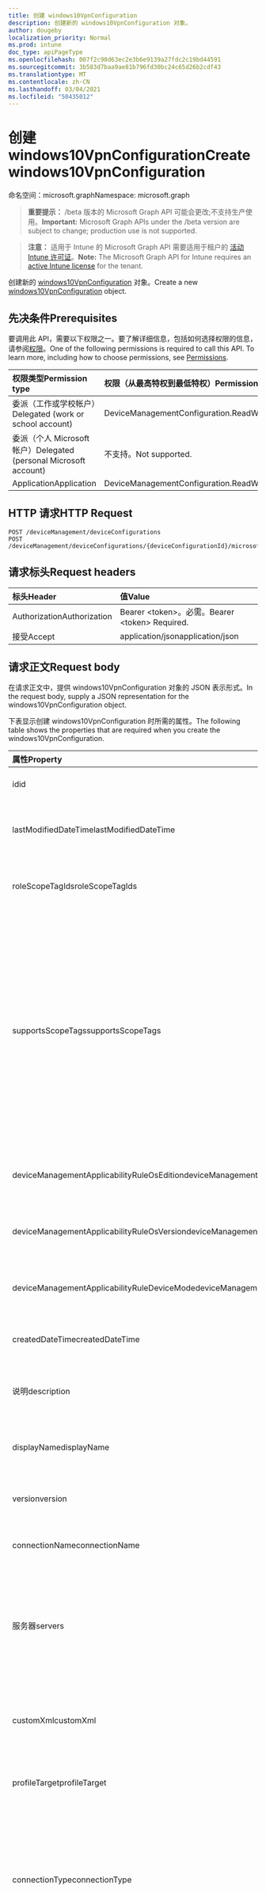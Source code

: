 ```yaml
---
title: 创建 windows10VpnConfiguration
description: 创建新的 windows10VpnConfiguration 对象。
author: dougeby
localization_priority: Normal
ms.prod: intune
doc_type: apiPageType
ms.openlocfilehash: 007f2c90d63ec2e3b6e9139a27fdc2c19bd44591
ms.sourcegitcommit: 3b583d7baa9ae81b796fd30bc24c65d26b2cdf43
ms.translationtype: MT
ms.contentlocale: zh-CN
ms.lasthandoff: 03/04/2021
ms.locfileid: "50435012"
---
```

# <a name="create-windows10vpnconfiguration"></a><span data-ttu-id="92dd1-103">创建 windows10VpnConfiguration</span><span class="sxs-lookup"><span data-stu-id="92dd1-103">Create windows10VpnConfiguration</span></span>

<span data-ttu-id="92dd1-104">命名空间：microsoft.graph</span><span class="sxs-lookup"><span data-stu-id="92dd1-104">Namespace: microsoft.graph</span></span>

> <span data-ttu-id="92dd1-105">**重要提示：** /beta 版本的 Microsoft Graph API 可能会更改;不支持生产使用。</span><span class="sxs-lookup"><span data-stu-id="92dd1-105">**Important:** Microsoft Graph APIs under the /beta version are subject to change; production use is not supported.</span></span>

> <span data-ttu-id="92dd1-106">**注意：** 适用于 Intune 的 Microsoft Graph API 需要适用于租户的 [活动 Intune 许可证](https://go.microsoft.com/fwlink/?linkid=839381)。</span><span class="sxs-lookup"><span data-stu-id="92dd1-106">**Note:** The Microsoft Graph API for Intune requires an [active Intune license](https://go.microsoft.com/fwlink/?linkid=839381) for the tenant.</span></span>

<span data-ttu-id="92dd1-107">创建新的 [windows10VpnConfiguration](../resources/intune-deviceconfig-windows10vpnconfiguration.md) 对象。</span><span class="sxs-lookup"><span data-stu-id="92dd1-107">Create a new [windows10VpnConfiguration](../resources/intune-deviceconfig-windows10vpnconfiguration.md) object.</span></span>

## <a name="prerequisites"></a><span data-ttu-id="92dd1-108">先决条件</span><span class="sxs-lookup"><span data-stu-id="92dd1-108">Prerequisites</span></span>
<span data-ttu-id="92dd1-p101">要调用此 API，需要以下权限之一。要了解详细信息，包括如何选择权限的信息，请参阅[权限](/graph/permissions-reference)。</span><span class="sxs-lookup"><span data-stu-id="92dd1-p101">One of the following permissions is required to call this API. To learn more, including how to choose permissions, see [Permissions](/graph/permissions-reference).</span></span>

|<span data-ttu-id="92dd1-111">权限类型</span><span class="sxs-lookup"><span data-stu-id="92dd1-111">Permission type</span></span>|<span data-ttu-id="92dd1-112">权限（从最高特权到最低特权）</span><span class="sxs-lookup"><span data-stu-id="92dd1-112">Permissions (from most to least privileged)</span></span>|
|:---|:---|
|<span data-ttu-id="92dd1-113">委派（工作或学校帐户）</span><span class="sxs-lookup"><span data-stu-id="92dd1-113">Delegated (work or school account)</span></span>|<span data-ttu-id="92dd1-114">DeviceManagementConfiguration.ReadWrite.All</span><span class="sxs-lookup"><span data-stu-id="92dd1-114">DeviceManagementConfiguration.ReadWrite.All</span></span>|
|<span data-ttu-id="92dd1-115">委派（个人 Microsoft 帐户）</span><span class="sxs-lookup"><span data-stu-id="92dd1-115">Delegated (personal Microsoft account)</span></span>|<span data-ttu-id="92dd1-116">不支持。</span><span class="sxs-lookup"><span data-stu-id="92dd1-116">Not supported.</span></span>|
|<span data-ttu-id="92dd1-117">Application</span><span class="sxs-lookup"><span data-stu-id="92dd1-117">Application</span></span>|<span data-ttu-id="92dd1-118">DeviceManagementConfiguration.ReadWrite.All</span><span class="sxs-lookup"><span data-stu-id="92dd1-118">DeviceManagementConfiguration.ReadWrite.All</span></span>|

## <a name="http-request"></a><span data-ttu-id="92dd1-119">HTTP 请求</span><span class="sxs-lookup"><span data-stu-id="92dd1-119">HTTP Request</span></span>
<!-- {
  "blockType": "ignored"
}
-->
``` http
POST /deviceManagement/deviceConfigurations
POST /deviceManagement/deviceConfigurations/{deviceConfigurationId}/microsoft.graph.windowsDomainJoinConfiguration/networkAccessConfigurations
```

## <a name="request-headers"></a><span data-ttu-id="92dd1-120">请求标头</span><span class="sxs-lookup"><span data-stu-id="92dd1-120">Request headers</span></span>
|<span data-ttu-id="92dd1-121">标头</span><span class="sxs-lookup"><span data-stu-id="92dd1-121">Header</span></span>|<span data-ttu-id="92dd1-122">值</span><span class="sxs-lookup"><span data-stu-id="92dd1-122">Value</span></span>|
|:---|:---|
|<span data-ttu-id="92dd1-123">Authorization</span><span class="sxs-lookup"><span data-stu-id="92dd1-123">Authorization</span></span>|<span data-ttu-id="92dd1-124">Bearer &lt;token&gt;。必需。</span><span class="sxs-lookup"><span data-stu-id="92dd1-124">Bearer &lt;token&gt; Required.</span></span>|
|<span data-ttu-id="92dd1-125">接受</span><span class="sxs-lookup"><span data-stu-id="92dd1-125">Accept</span></span>|<span data-ttu-id="92dd1-126">application/json</span><span class="sxs-lookup"><span data-stu-id="92dd1-126">application/json</span></span>|

## <a name="request-body"></a><span data-ttu-id="92dd1-127">请求正文</span><span class="sxs-lookup"><span data-stu-id="92dd1-127">Request body</span></span>
<span data-ttu-id="92dd1-128">在请求正文中，提供 windows10VpnConfiguration 对象的 JSON 表示形式。</span><span class="sxs-lookup"><span data-stu-id="92dd1-128">In the request body, supply a JSON representation for the windows10VpnConfiguration object.</span></span>

<span data-ttu-id="92dd1-129">下表显示创建 windows10VpnConfiguration 时所需的属性。</span><span class="sxs-lookup"><span data-stu-id="92dd1-129">The following table shows the properties that are required when you create the windows10VpnConfiguration.</span></span>

|<span data-ttu-id="92dd1-130">属性</span><span class="sxs-lookup"><span data-stu-id="92dd1-130">Property</span></span>|<span data-ttu-id="92dd1-131">类型</span><span class="sxs-lookup"><span data-stu-id="92dd1-131">Type</span></span>|<span data-ttu-id="92dd1-132">说明</span><span class="sxs-lookup"><span data-stu-id="92dd1-132">Description</span></span>|
|:---|:---|:---|
|<span data-ttu-id="92dd1-133">id</span><span class="sxs-lookup"><span data-stu-id="92dd1-133">id</span></span>|<span data-ttu-id="92dd1-134">String</span><span class="sxs-lookup"><span data-stu-id="92dd1-134">String</span></span>|<span data-ttu-id="92dd1-135">实体的键。</span><span class="sxs-lookup"><span data-stu-id="92dd1-135">Key of the entity.</span></span> <span data-ttu-id="92dd1-136">继承自 [deviceConfiguration](../resources/intune-shared-deviceconfiguration.md)</span><span class="sxs-lookup"><span data-stu-id="92dd1-136">Inherited from [deviceConfiguration](../resources/intune-shared-deviceconfiguration.md)</span></span>|
|<span data-ttu-id="92dd1-137">lastModifiedDateTime</span><span class="sxs-lookup"><span data-stu-id="92dd1-137">lastModifiedDateTime</span></span>|<span data-ttu-id="92dd1-138">DateTimeOffset</span><span class="sxs-lookup"><span data-stu-id="92dd1-138">DateTimeOffset</span></span>|<span data-ttu-id="92dd1-139">上次修改对象的日期/时间。</span><span class="sxs-lookup"><span data-stu-id="92dd1-139">DateTime the object was last modified.</span></span> <span data-ttu-id="92dd1-140">继承自 [deviceConfiguration](../resources/intune-shared-deviceconfiguration.md)</span><span class="sxs-lookup"><span data-stu-id="92dd1-140">Inherited from [deviceConfiguration](../resources/intune-shared-deviceconfiguration.md)</span></span>|
|<span data-ttu-id="92dd1-141">roleScopeTagIds</span><span class="sxs-lookup"><span data-stu-id="92dd1-141">roleScopeTagIds</span></span>|<span data-ttu-id="92dd1-142">字符串集合</span><span class="sxs-lookup"><span data-stu-id="92dd1-142">String collection</span></span>|<span data-ttu-id="92dd1-143">此实体实例的范围标记列表。</span><span class="sxs-lookup"><span data-stu-id="92dd1-143">List of Scope Tags for this Entity instance.</span></span> <span data-ttu-id="92dd1-144">继承自 [deviceConfiguration](../resources/intune-shared-deviceconfiguration.md)</span><span class="sxs-lookup"><span data-stu-id="92dd1-144">Inherited from [deviceConfiguration](../resources/intune-shared-deviceconfiguration.md)</span></span>|
|<span data-ttu-id="92dd1-145">supportsScopeTags</span><span class="sxs-lookup"><span data-stu-id="92dd1-145">supportsScopeTags</span></span>|<span data-ttu-id="92dd1-146">布尔</span><span class="sxs-lookup"><span data-stu-id="92dd1-146">Boolean</span></span>|<span data-ttu-id="92dd1-147">指示基础设备配置是否支持分配范围标记。</span><span class="sxs-lookup"><span data-stu-id="92dd1-147">Indicates whether or not the underlying Device Configuration supports the assignment of scope tags.</span></span> <span data-ttu-id="92dd1-148">当此值为 false 且实体对范围用户不可见时，不允许分配给 ScopeTags 属性。</span><span class="sxs-lookup"><span data-stu-id="92dd1-148">Assigning to the ScopeTags property is not allowed when this value is false and entities will not be visible to scoped users.</span></span> <span data-ttu-id="92dd1-149">对于在 Silverlight 中创建的旧策略，会发生此情况，可通过在 Azure 门户中删除和重新创建策略来解决此问题。</span><span class="sxs-lookup"><span data-stu-id="92dd1-149">This occurs for Legacy policies created in Silverlight and can be resolved by deleting and recreating the policy in the Azure Portal.</span></span> <span data-ttu-id="92dd1-150">此属性是只读的。</span><span class="sxs-lookup"><span data-stu-id="92dd1-150">This property is read-only.</span></span> <span data-ttu-id="92dd1-151">继承自 [deviceConfiguration](../resources/intune-shared-deviceconfiguration.md)</span><span class="sxs-lookup"><span data-stu-id="92dd1-151">Inherited from [deviceConfiguration](../resources/intune-shared-deviceconfiguration.md)</span></span>|
|<span data-ttu-id="92dd1-152">deviceManagementApplicabilityRuleOsEdition</span><span class="sxs-lookup"><span data-stu-id="92dd1-152">deviceManagementApplicabilityRuleOsEdition</span></span>|[<span data-ttu-id="92dd1-153">deviceManagementApplicabilityRuleOsEdition</span><span class="sxs-lookup"><span data-stu-id="92dd1-153">deviceManagementApplicabilityRuleOsEdition</span></span>](../resources/intune-deviceconfig-devicemanagementapplicabilityruleosedition.md)|<span data-ttu-id="92dd1-154">此策略的操作系统版本适用性。</span><span class="sxs-lookup"><span data-stu-id="92dd1-154">The OS edition applicability for this Policy.</span></span> <span data-ttu-id="92dd1-155">继承自 [deviceConfiguration](../resources/intune-shared-deviceconfiguration.md)</span><span class="sxs-lookup"><span data-stu-id="92dd1-155">Inherited from [deviceConfiguration](../resources/intune-shared-deviceconfiguration.md)</span></span>|
|<span data-ttu-id="92dd1-156">deviceManagementApplicabilityRuleOsVersion</span><span class="sxs-lookup"><span data-stu-id="92dd1-156">deviceManagementApplicabilityRuleOsVersion</span></span>|[<span data-ttu-id="92dd1-157">deviceManagementApplicabilityRuleOsVersion</span><span class="sxs-lookup"><span data-stu-id="92dd1-157">deviceManagementApplicabilityRuleOsVersion</span></span>](../resources/intune-deviceconfig-devicemanagementapplicabilityruleosversion.md)|<span data-ttu-id="92dd1-158">此策略的操作系统版本适用性规则。</span><span class="sxs-lookup"><span data-stu-id="92dd1-158">The OS version applicability rule for this Policy.</span></span> <span data-ttu-id="92dd1-159">继承自 [deviceConfiguration](../resources/intune-shared-deviceconfiguration.md)</span><span class="sxs-lookup"><span data-stu-id="92dd1-159">Inherited from [deviceConfiguration](../resources/intune-shared-deviceconfiguration.md)</span></span>|
|<span data-ttu-id="92dd1-160">deviceManagementApplicabilityRuleDeviceMode</span><span class="sxs-lookup"><span data-stu-id="92dd1-160">deviceManagementApplicabilityRuleDeviceMode</span></span>|[<span data-ttu-id="92dd1-161">deviceManagementApplicabilityRuleDeviceMode</span><span class="sxs-lookup"><span data-stu-id="92dd1-161">deviceManagementApplicabilityRuleDeviceMode</span></span>](../resources/intune-deviceconfig-devicemanagementapplicabilityruledevicemode.md)|<span data-ttu-id="92dd1-162">此策略的设备模式适用性规则。</span><span class="sxs-lookup"><span data-stu-id="92dd1-162">The device mode applicability rule for this Policy.</span></span> <span data-ttu-id="92dd1-163">继承自 [deviceConfiguration](../resources/intune-shared-deviceconfiguration.md)</span><span class="sxs-lookup"><span data-stu-id="92dd1-163">Inherited from [deviceConfiguration](../resources/intune-shared-deviceconfiguration.md)</span></span>|
|<span data-ttu-id="92dd1-164">createdDateTime</span><span class="sxs-lookup"><span data-stu-id="92dd1-164">createdDateTime</span></span>|<span data-ttu-id="92dd1-165">DateTimeOffset</span><span class="sxs-lookup"><span data-stu-id="92dd1-165">DateTimeOffset</span></span>|<span data-ttu-id="92dd1-166">创建对象的日期/时间。</span><span class="sxs-lookup"><span data-stu-id="92dd1-166">DateTime the object was created.</span></span> <span data-ttu-id="92dd1-167">继承自 [deviceConfiguration](../resources/intune-shared-deviceconfiguration.md)</span><span class="sxs-lookup"><span data-stu-id="92dd1-167">Inherited from [deviceConfiguration](../resources/intune-shared-deviceconfiguration.md)</span></span>|
|<span data-ttu-id="92dd1-168">说明</span><span class="sxs-lookup"><span data-stu-id="92dd1-168">description</span></span>|<span data-ttu-id="92dd1-169">String</span><span class="sxs-lookup"><span data-stu-id="92dd1-169">String</span></span>|<span data-ttu-id="92dd1-170">管理员提供的设备配置的说明。</span><span class="sxs-lookup"><span data-stu-id="92dd1-170">Admin provided description of the Device Configuration.</span></span> <span data-ttu-id="92dd1-171">继承自 [deviceConfiguration](../resources/intune-shared-deviceconfiguration.md)</span><span class="sxs-lookup"><span data-stu-id="92dd1-171">Inherited from [deviceConfiguration](../resources/intune-shared-deviceconfiguration.md)</span></span>|
|<span data-ttu-id="92dd1-172">displayName</span><span class="sxs-lookup"><span data-stu-id="92dd1-172">displayName</span></span>|<span data-ttu-id="92dd1-173">String</span><span class="sxs-lookup"><span data-stu-id="92dd1-173">String</span></span>|<span data-ttu-id="92dd1-174">管理员提供的设备配置的名称。</span><span class="sxs-lookup"><span data-stu-id="92dd1-174">Admin provided name of the device configuration.</span></span> <span data-ttu-id="92dd1-175">继承自 [deviceConfiguration](../resources/intune-shared-deviceconfiguration.md)</span><span class="sxs-lookup"><span data-stu-id="92dd1-175">Inherited from [deviceConfiguration](../resources/intune-shared-deviceconfiguration.md)</span></span>|
|<span data-ttu-id="92dd1-176">version</span><span class="sxs-lookup"><span data-stu-id="92dd1-176">version</span></span>|<span data-ttu-id="92dd1-177">Int32</span><span class="sxs-lookup"><span data-stu-id="92dd1-177">Int32</span></span>|<span data-ttu-id="92dd1-178">设备配置的版本。</span><span class="sxs-lookup"><span data-stu-id="92dd1-178">Version of the device configuration.</span></span> <span data-ttu-id="92dd1-179">继承自 [deviceConfiguration](../resources/intune-shared-deviceconfiguration.md)</span><span class="sxs-lookup"><span data-stu-id="92dd1-179">Inherited from [deviceConfiguration](../resources/intune-shared-deviceconfiguration.md)</span></span>|
|<span data-ttu-id="92dd1-180">connectionName</span><span class="sxs-lookup"><span data-stu-id="92dd1-180">connectionName</span></span>|<span data-ttu-id="92dd1-181">String</span><span class="sxs-lookup"><span data-stu-id="92dd1-181">String</span></span>|<span data-ttu-id="92dd1-182">向用户显示的连接名称。</span><span class="sxs-lookup"><span data-stu-id="92dd1-182">Connection name displayed to the user.</span></span> <span data-ttu-id="92dd1-183">继承自 [windowsVpnConfiguration](../resources/intune-deviceconfig-windowsvpnconfiguration.md)</span><span class="sxs-lookup"><span data-stu-id="92dd1-183">Inherited from [windowsVpnConfiguration](../resources/intune-deviceconfig-windowsvpnconfiguration.md)</span></span>|
|<span data-ttu-id="92dd1-184">服务器</span><span class="sxs-lookup"><span data-stu-id="92dd1-184">servers</span></span>|<span data-ttu-id="92dd1-185">[vpnServer](../resources/intune-deviceconfig-vpnserver.md) 集合</span><span class="sxs-lookup"><span data-stu-id="92dd1-185">[vpnServer](../resources/intune-deviceconfig-vpnserver.md) collection</span></span>|<span data-ttu-id="92dd1-186">网络上 VPN 服务器的列表。</span><span class="sxs-lookup"><span data-stu-id="92dd1-186">List of VPN Servers on the network.</span></span> <span data-ttu-id="92dd1-187">确保最终用户可以访问这些网络位置。</span><span class="sxs-lookup"><span data-stu-id="92dd1-187">Make sure end users can access these network locations.</span></span> <span data-ttu-id="92dd1-188">该集合最多可包含 500 个元素。</span><span class="sxs-lookup"><span data-stu-id="92dd1-188">This collection can contain a maximum of 500 elements.</span></span> <span data-ttu-id="92dd1-189">继承自 [windowsVpnConfiguration](../resources/intune-deviceconfig-windowsvpnconfiguration.md)</span><span class="sxs-lookup"><span data-stu-id="92dd1-189">Inherited from [windowsVpnConfiguration](../resources/intune-deviceconfig-windowsvpnconfiguration.md)</span></span>|
|<span data-ttu-id="92dd1-190">customXml</span><span class="sxs-lookup"><span data-stu-id="92dd1-190">customXml</span></span>|<span data-ttu-id="92dd1-191">Binary</span><span class="sxs-lookup"><span data-stu-id="92dd1-191">Binary</span></span>|<span data-ttu-id="92dd1-192">配置 VPN 连接的自定义 XML 命令。</span><span class="sxs-lookup"><span data-stu-id="92dd1-192">Custom XML commands that configures the VPN connection.</span></span> <span data-ttu-id="92dd1-193"> (UTF8 编码的字节数组) 继承自 [windowsVpnConfiguration](../resources/intune-deviceconfig-windowsvpnconfiguration.md)</span><span class="sxs-lookup"><span data-stu-id="92dd1-193">(UTF8 encoded byte array) Inherited from [windowsVpnConfiguration](../resources/intune-deviceconfig-windowsvpnconfiguration.md)</span></span>|
|<span data-ttu-id="92dd1-194">profileTarget</span><span class="sxs-lookup"><span data-stu-id="92dd1-194">profileTarget</span></span>|[<span data-ttu-id="92dd1-195">windows10VpnProfileTarget</span><span class="sxs-lookup"><span data-stu-id="92dd1-195">windows10VpnProfileTarget</span></span>](../resources/intune-deviceconfig-windows10vpnprofiletarget.md)|<span data-ttu-id="92dd1-196">配置文件目标类型。</span><span class="sxs-lookup"><span data-stu-id="92dd1-196">Profile target type.</span></span> <span data-ttu-id="92dd1-197">可取值为：`user`、`device`、`autoPilotDevice`。</span><span class="sxs-lookup"><span data-stu-id="92dd1-197">Possible values are: `user`, `device`, `autoPilotDevice`.</span></span>|
|<span data-ttu-id="92dd1-198">connectionType</span><span class="sxs-lookup"><span data-stu-id="92dd1-198">connectionType</span></span>|[<span data-ttu-id="92dd1-199">windows10VpnConnectionType</span><span class="sxs-lookup"><span data-stu-id="92dd1-199">windows10VpnConnectionType</span></span>](../resources/intune-deviceconfig-windows10vpnconnectiontype.md)|<span data-ttu-id="92dd1-200">连接类型。</span><span class="sxs-lookup"><span data-stu-id="92dd1-200">Connection type.</span></span> <span data-ttu-id="92dd1-201">可取值为：`pulseSecure`、`f5EdgeClient`、`dellSonicWallMobileConnect`、`checkPointCapsuleVpn`、`automatic`、`ikEv2`、`l2tp`、`pptp`、`citrix`、`paloAltoGlobalProtect`、`ciscoAnyConnect`。</span><span class="sxs-lookup"><span data-stu-id="92dd1-201">Possible values are: `pulseSecure`, `f5EdgeClient`, `dellSonicWallMobileConnect`, `checkPointCapsuleVpn`, `automatic`, `ikEv2`, `l2tp`, `pptp`, `citrix`, `paloAltoGlobalProtect`, `ciscoAnyConnect`.</span></span>|
|<span data-ttu-id="92dd1-202">enableSplitTunneling</span><span class="sxs-lookup"><span data-stu-id="92dd1-202">enableSplitTunneling</span></span>|<span data-ttu-id="92dd1-203">布尔</span><span class="sxs-lookup"><span data-stu-id="92dd1-203">Boolean</span></span>|<span data-ttu-id="92dd1-204">启用拆分隧道。</span><span class="sxs-lookup"><span data-stu-id="92dd1-204">Enable split tunneling.</span></span>|
|<span data-ttu-id="92dd1-205">enableAlwaysOn</span><span class="sxs-lookup"><span data-stu-id="92dd1-205">enableAlwaysOn</span></span>|<span data-ttu-id="92dd1-206">布尔</span><span class="sxs-lookup"><span data-stu-id="92dd1-206">Boolean</span></span>|<span data-ttu-id="92dd1-207">启用 Always On 模式。</span><span class="sxs-lookup"><span data-stu-id="92dd1-207">Enable Always On mode.</span></span>|
|<span data-ttu-id="92dd1-208">enableDeviceTunnel</span><span class="sxs-lookup"><span data-stu-id="92dd1-208">enableDeviceTunnel</span></span>|<span data-ttu-id="92dd1-209">布尔</span><span class="sxs-lookup"><span data-stu-id="92dd1-209">Boolean</span></span>|<span data-ttu-id="92dd1-210">启用设备隧道。</span><span class="sxs-lookup"><span data-stu-id="92dd1-210">Enable device tunnel.</span></span>|
|<span data-ttu-id="92dd1-211">enableDnsRegistration</span><span class="sxs-lookup"><span data-stu-id="92dd1-211">enableDnsRegistration</span></span>|<span data-ttu-id="92dd1-212">布尔</span><span class="sxs-lookup"><span data-stu-id="92dd1-212">Boolean</span></span>|<span data-ttu-id="92dd1-213">使用内部 DNS 启用 IP 地址注册。</span><span class="sxs-lookup"><span data-stu-id="92dd1-213">Enable IP address registration with internal DNS.</span></span>|
|<span data-ttu-id="92dd1-214">dnsSuffixes</span><span class="sxs-lookup"><span data-stu-id="92dd1-214">dnsSuffixes</span></span>|<span data-ttu-id="92dd1-215">字符串集合</span><span class="sxs-lookup"><span data-stu-id="92dd1-215">String collection</span></span>|<span data-ttu-id="92dd1-216">指定要添加到 DNS 搜索列表的 DNS 后缀，以正确路由短名称。</span><span class="sxs-lookup"><span data-stu-id="92dd1-216">Specify DNS suffixes to add to the DNS search list to properly route short names.</span></span>|
|<span data-ttu-id="92dd1-217">authenticationMethod</span><span class="sxs-lookup"><span data-stu-id="92dd1-217">authenticationMethod</span></span>|[<span data-ttu-id="92dd1-218">windows10VpnAuthenticationMethod</span><span class="sxs-lookup"><span data-stu-id="92dd1-218">windows10VpnAuthenticationMethod</span></span>](../resources/intune-deviceconfig-windows10vpnauthenticationmethod.md)|<span data-ttu-id="92dd1-219">身份验证方法。</span><span class="sxs-lookup"><span data-stu-id="92dd1-219">Authentication method.</span></span> <span data-ttu-id="92dd1-220">可取值为：`certificate`、`usernameAndPassword`、`customEapXml`、`derivedCredential`。</span><span class="sxs-lookup"><span data-stu-id="92dd1-220">Possible values are: `certificate`, `usernameAndPassword`, `customEapXml`, `derivedCredential`.</span></span>|
|<span data-ttu-id="92dd1-221">rememberUserCredentials</span><span class="sxs-lookup"><span data-stu-id="92dd1-221">rememberUserCredentials</span></span>|<span data-ttu-id="92dd1-222">布尔</span><span class="sxs-lookup"><span data-stu-id="92dd1-222">Boolean</span></span>|<span data-ttu-id="92dd1-223">请记住用户凭据。</span><span class="sxs-lookup"><span data-stu-id="92dd1-223">Remember user credentials.</span></span>|
|<span data-ttu-id="92dd1-224">enableConditionalAccess</span><span class="sxs-lookup"><span data-stu-id="92dd1-224">enableConditionalAccess</span></span>|<span data-ttu-id="92dd1-225">布尔</span><span class="sxs-lookup"><span data-stu-id="92dd1-225">Boolean</span></span>|<span data-ttu-id="92dd1-226">启用条件访问。</span><span class="sxs-lookup"><span data-stu-id="92dd1-226">Enable conditional access.</span></span>|
|<span data-ttu-id="92dd1-227">enableSingleSignOnWithAlternateCertificate</span><span class="sxs-lookup"><span data-stu-id="92dd1-227">enableSingleSignOnWithAlternateCertificate</span></span>|<span data-ttu-id="92dd1-228">布尔</span><span class="sxs-lookup"><span data-stu-id="92dd1-228">Boolean</span></span>|<span data-ttu-id="92dd1-229">使用备用证书为 SSO (单一) 登录。</span><span class="sxs-lookup"><span data-stu-id="92dd1-229">Enable single sign-on (SSO) with alternate certificate.</span></span>|
|<span data-ttu-id="92dd1-230">singleSignOnEku</span><span class="sxs-lookup"><span data-stu-id="92dd1-230">singleSignOnEku</span></span>|[<span data-ttu-id="92dd1-231">extendedKeyUsage</span><span class="sxs-lookup"><span data-stu-id="92dd1-231">extendedKeyUsage</span></span>](../resources/intune-shared-extendedkeyusage.md)|<span data-ttu-id="92dd1-232">单一登录扩展密钥使用 (EKU) 。</span><span class="sxs-lookup"><span data-stu-id="92dd1-232">Single sign-on Extended Key Usage (EKU).</span></span>|
|<span data-ttu-id="92dd1-233">singleSignOnIssuerHash</span><span class="sxs-lookup"><span data-stu-id="92dd1-233">singleSignOnIssuerHash</span></span>|<span data-ttu-id="92dd1-234">String</span><span class="sxs-lookup"><span data-stu-id="92dd1-234">String</span></span>|<span data-ttu-id="92dd1-235">单一登录颁发者哈希。</span><span class="sxs-lookup"><span data-stu-id="92dd1-235">Single sign-on issuer hash.</span></span>|
|<span data-ttu-id="92dd1-236">eapXml</span><span class="sxs-lookup"><span data-stu-id="92dd1-236">eapXml</span></span>|<span data-ttu-id="92dd1-237">Binary</span><span class="sxs-lookup"><span data-stu-id="92dd1-237">Binary</span></span>|<span data-ttu-id="92dd1-238">可扩展身份验证协议 (EAP) XML。</span><span class="sxs-lookup"><span data-stu-id="92dd1-238">Extensible Authentication Protocol (EAP) XML.</span></span> <span data-ttu-id="92dd1-239">（UTF8 编码的字节数组）</span><span class="sxs-lookup"><span data-stu-id="92dd1-239">(UTF8 encoded byte array)</span></span>|
|<span data-ttu-id="92dd1-240">proxyServer</span><span class="sxs-lookup"><span data-stu-id="92dd1-240">proxyServer</span></span>|[<span data-ttu-id="92dd1-241">windows10VpnProxyServer</span><span class="sxs-lookup"><span data-stu-id="92dd1-241">windows10VpnProxyServer</span></span>](../resources/intune-deviceconfig-windows10vpnproxyserver.md)|<span data-ttu-id="92dd1-242">代理服务器。</span><span class="sxs-lookup"><span data-stu-id="92dd1-242">Proxy Server.</span></span>|
|<span data-ttu-id="92dd1-243">associatedApps</span><span class="sxs-lookup"><span data-stu-id="92dd1-243">associatedApps</span></span>|<span data-ttu-id="92dd1-244">[windows10AssociatedApps](../resources/intune-deviceconfig-windows10associatedapps.md) 集合</span><span class="sxs-lookup"><span data-stu-id="92dd1-244">[windows10AssociatedApps](../resources/intune-deviceconfig-windows10associatedapps.md) collection</span></span>|<span data-ttu-id="92dd1-245">关联的应用。</span><span class="sxs-lookup"><span data-stu-id="92dd1-245">Associated Apps.</span></span> <span data-ttu-id="92dd1-246">该集合最多可包含 10000 个元素。</span><span class="sxs-lookup"><span data-stu-id="92dd1-246">This collection can contain a maximum of 10000 elements.</span></span>|
|<span data-ttu-id="92dd1-247">OnlyAssociatedAppsCanUseConnection</span><span class="sxs-lookup"><span data-stu-id="92dd1-247">onlyAssociatedAppsCanUseConnection</span></span>|<span data-ttu-id="92dd1-248">布尔</span><span class="sxs-lookup"><span data-stu-id="92dd1-248">Boolean</span></span>|<span data-ttu-id="92dd1-249">只有关联的应用可以使用每个应用 VPN (连接) 。</span><span class="sxs-lookup"><span data-stu-id="92dd1-249">Only associated Apps can use connection (per-app VPN).</span></span>|
|<span data-ttu-id="92dd1-250">windowsInformationProtectionDomain</span><span class="sxs-lookup"><span data-stu-id="92dd1-250">windowsInformationProtectionDomain</span></span>|<span data-ttu-id="92dd1-251">String</span><span class="sxs-lookup"><span data-stu-id="92dd1-251">String</span></span>|<span data-ttu-id="92dd1-252">Windows 信息保护 (WIP) 域，以与此连接关联。</span><span class="sxs-lookup"><span data-stu-id="92dd1-252">Windows Information Protection (WIP) domain to associate with this connection.</span></span>|
|<span data-ttu-id="92dd1-253">trafficRules</span><span class="sxs-lookup"><span data-stu-id="92dd1-253">trafficRules</span></span>|<span data-ttu-id="92dd1-254">[vpnTrafficRule](../resources/intune-deviceconfig-vpntrafficrule.md) 集合</span><span class="sxs-lookup"><span data-stu-id="92dd1-254">[vpnTrafficRule](../resources/intune-deviceconfig-vpntrafficrule.md) collection</span></span>|<span data-ttu-id="92dd1-255">流量规则。</span><span class="sxs-lookup"><span data-stu-id="92dd1-255">Traffic rules.</span></span> <span data-ttu-id="92dd1-256">该集合最多可包含 1000 个元素。</span><span class="sxs-lookup"><span data-stu-id="92dd1-256">This collection can contain a maximum of 1000 elements.</span></span>|
|<span data-ttu-id="92dd1-257">routes</span><span class="sxs-lookup"><span data-stu-id="92dd1-257">routes</span></span>|<span data-ttu-id="92dd1-258">[vpnRoute](../resources/intune-deviceconfig-vpnroute.md) 集合</span><span class="sxs-lookup"><span data-stu-id="92dd1-258">[vpnRoute](../resources/intune-deviceconfig-vpnroute.md) collection</span></span>|<span data-ttu-id="92dd1-259">路由 (第三方提供商的可选) 。</span><span class="sxs-lookup"><span data-stu-id="92dd1-259">Routes (optional for third-party providers).</span></span> <span data-ttu-id="92dd1-260">该集合最多可包含 1000 个元素。</span><span class="sxs-lookup"><span data-stu-id="92dd1-260">This collection can contain a maximum of 1000 elements.</span></span>|
|<span data-ttu-id="92dd1-261">dnsRules</span><span class="sxs-lookup"><span data-stu-id="92dd1-261">dnsRules</span></span>|<span data-ttu-id="92dd1-262">[vpnDnsRule](../resources/intune-deviceconfig-vpndnsrule.md) 集合</span><span class="sxs-lookup"><span data-stu-id="92dd1-262">[vpnDnsRule](../resources/intune-deviceconfig-vpndnsrule.md) collection</span></span>|<span data-ttu-id="92dd1-263">DNS 规则。</span><span class="sxs-lookup"><span data-stu-id="92dd1-263">DNS rules.</span></span> <span data-ttu-id="92dd1-264">该集合最多可包含 1000 个元素。</span><span class="sxs-lookup"><span data-stu-id="92dd1-264">This collection can contain a maximum of 1000 elements.</span></span>|
|<span data-ttu-id="92dd1-265">trustedNetworkDomains</span><span class="sxs-lookup"><span data-stu-id="92dd1-265">trustedNetworkDomains</span></span>|<span data-ttu-id="92dd1-266">字符串集合</span><span class="sxs-lookup"><span data-stu-id="92dd1-266">String collection</span></span>|<span data-ttu-id="92dd1-267">受信任的网络域</span><span class="sxs-lookup"><span data-stu-id="92dd1-267">Trusted Network Domains</span></span>|
|<span data-ttu-id="92dd1-268">cryptographySuite</span><span class="sxs-lookup"><span data-stu-id="92dd1-268">cryptographySuite</span></span>|[<span data-ttu-id="92dd1-269">cryptographySuite</span><span class="sxs-lookup"><span data-stu-id="92dd1-269">cryptographySuite</span></span>](../resources/intune-deviceconfig-cryptographysuite.md)|<span data-ttu-id="92dd1-270">Windows 10 及以上版 IKEv2 VPN 的加密套件安全设置</span><span class="sxs-lookup"><span data-stu-id="92dd1-270">Cryptography Suite security settings for IKEv2 VPN in Windows10 and above</span></span> |



## <a name="response"></a><span data-ttu-id="92dd1-271">响应</span><span class="sxs-lookup"><span data-stu-id="92dd1-271">Response</span></span>
<span data-ttu-id="92dd1-272">如果成功，此方法在响应正文中返回响应代码和 `201 Created` [windows10VpnConfiguration](../resources/intune-deviceconfig-windows10vpnconfiguration.md) 对象。</span><span class="sxs-lookup"><span data-stu-id="92dd1-272">If successful, this method returns a `201 Created` response code and a [windows10VpnConfiguration](../resources/intune-deviceconfig-windows10vpnconfiguration.md) object in the response body.</span></span>

## <a name="example"></a><span data-ttu-id="92dd1-273">示例</span><span class="sxs-lookup"><span data-stu-id="92dd1-273">Example</span></span>

### <a name="request"></a><span data-ttu-id="92dd1-274">请求</span><span class="sxs-lookup"><span data-stu-id="92dd1-274">Request</span></span>
<span data-ttu-id="92dd1-275">下面是一个请求示例。</span><span class="sxs-lookup"><span data-stu-id="92dd1-275">Here is an example of the request.</span></span>
``` http
POST https://graph.microsoft.com/beta/deviceManagement/deviceConfigurations
Content-type: application/json
Content-length: 4463

{
  "@odata.type": "#microsoft.graph.windows10VpnConfiguration",
  "roleScopeTagIds": [
    "Role Scope Tag Ids value"
  ],
  "supportsScopeTags": true,
  "deviceManagementApplicabilityRuleOsEdition": {
    "@odata.type": "microsoft.graph.deviceManagementApplicabilityRuleOsEdition",
    "osEditionTypes": [
      "windows10EnterpriseN"
    ],
    "name": "Name value",
    "ruleType": "exclude"
  },
  "deviceManagementApplicabilityRuleOsVersion": {
    "@odata.type": "microsoft.graph.deviceManagementApplicabilityRuleOsVersion",
    "minOSVersion": "Min OSVersion value",
    "maxOSVersion": "Max OSVersion value",
    "name": "Name value",
    "ruleType": "exclude"
  },
  "deviceManagementApplicabilityRuleDeviceMode": {
    "@odata.type": "microsoft.graph.deviceManagementApplicabilityRuleDeviceMode",
    "deviceMode": "sModeConfiguration",
    "name": "Name value",
    "ruleType": "exclude"
  },
  "description": "Description value",
  "displayName": "Display Name value",
  "version": 7,
  "connectionName": "Connection Name value",
  "servers": [
    {
      "@odata.type": "microsoft.graph.vpnServer",
      "description": "Description value",
      "address": "Address value",
      "isDefaultServer": true
    }
  ],
  "customXml": "Y3VzdG9tWG1s",
  "profileTarget": "device",
  "connectionType": "f5EdgeClient",
  "enableSplitTunneling": true,
  "enableAlwaysOn": true,
  "enableDeviceTunnel": true,
  "enableDnsRegistration": true,
  "dnsSuffixes": [
    "Dns Suffixes value"
  ],
  "authenticationMethod": "usernameAndPassword",
  "rememberUserCredentials": true,
  "enableConditionalAccess": true,
  "enableSingleSignOnWithAlternateCertificate": true,
  "singleSignOnEku": {
    "@odata.type": "microsoft.graph.extendedKeyUsage",
    "name": "Name value",
    "objectIdentifier": "Object Identifier value"
  },
  "singleSignOnIssuerHash": "Single Sign On Issuer Hash value",
  "eapXml": "ZWFwWG1s",
  "proxyServer": {
    "@odata.type": "microsoft.graph.windows10VpnProxyServer",
    "automaticConfigurationScriptUrl": "https://example.com/automaticConfigurationScriptUrl/",
    "address": "Address value",
    "port": 4,
    "bypassProxyServerForLocalAddress": true
  },
  "associatedApps": [
    {
      "@odata.type": "microsoft.graph.windows10AssociatedApps",
      "appType": "universal",
      "identifier": "Identifier value"
    }
  ],
  "onlyAssociatedAppsCanUseConnection": true,
  "windowsInformationProtectionDomain": "Windows Information Protection Domain value",
  "trafficRules": [
    {
      "@odata.type": "microsoft.graph.vpnTrafficRule",
      "name": "Name value",
      "protocols": 9,
      "localPortRanges": [
        {
          "@odata.type": "microsoft.graph.numberRange",
          "lowerNumber": 11,
          "upperNumber": 11
        }
      ],
      "remotePortRanges": [
        {
          "@odata.type": "microsoft.graph.numberRange",
          "lowerNumber": 11,
          "upperNumber": 11
        }
      ],
      "localAddressRanges": [
        {
          "@odata.type": "microsoft.graph.iPv4Range",
          "lowerAddress": "Lower Address value",
          "upperAddress": "Upper Address value"
        }
      ],
      "remoteAddressRanges": [
        {
          "@odata.type": "microsoft.graph.iPv4Range",
          "lowerAddress": "Lower Address value",
          "upperAddress": "Upper Address value"
        }
      ],
      "appId": "App Id value",
      "appType": "desktop",
      "routingPolicyType": "splitTunnel",
      "claims": "Claims value"
    }
  ],
  "routes": [
    {
      "@odata.type": "microsoft.graph.vpnRoute",
      "destinationPrefix": "Destination Prefix value",
      "prefixSize": 10
    }
  ],
  "dnsRules": [
    {
      "@odata.type": "microsoft.graph.vpnDnsRule",
      "name": "Name value",
      "servers": [
        "Servers value"
      ],
      "proxyServerUri": "Proxy Server Uri value",
      "autoTrigger": true,
      "persistent": true
    }
  ],
  "trustedNetworkDomains": [
    "Trusted Network Domains value"
  ],
  "cryptographySuite": {
    "@odata.type": "microsoft.graph.cryptographySuite",
    "encryptionMethod": "des",
    "integrityCheckMethod": "sha1_96",
    "dhGroup": "group2",
    "cipherTransformConstants": "des",
    "authenticationTransformConstants": "sha1_96",
    "pfsGroup": "pfs2"
  }
}
```

### <a name="response"></a><span data-ttu-id="92dd1-276">响应</span><span class="sxs-lookup"><span data-stu-id="92dd1-276">Response</span></span>
<span data-ttu-id="92dd1-p124">下面是一个响应示例。注意：为了简单起见，可能会将此处所示的响应对象截断。将从实际调用中返回所有属性。</span><span class="sxs-lookup"><span data-stu-id="92dd1-p124">Here is an example of the response. Note: The response object shown here may be truncated for brevity. All of the properties will be returned from an actual call.</span></span>
``` http
HTTP/1.1 201 Created
Content-Type: application/json
Content-Length: 4635

{
  "@odata.type": "#microsoft.graph.windows10VpnConfiguration",
  "id": "c23c9727-9727-c23c-2797-3cc227973cc2",
  "lastModifiedDateTime": "2017-01-01T00:00:35.1329464-08:00",
  "roleScopeTagIds": [
    "Role Scope Tag Ids value"
  ],
  "supportsScopeTags": true,
  "deviceManagementApplicabilityRuleOsEdition": {
    "@odata.type": "microsoft.graph.deviceManagementApplicabilityRuleOsEdition",
    "osEditionTypes": [
      "windows10EnterpriseN"
    ],
    "name": "Name value",
    "ruleType": "exclude"
  },
  "deviceManagementApplicabilityRuleOsVersion": {
    "@odata.type": "microsoft.graph.deviceManagementApplicabilityRuleOsVersion",
    "minOSVersion": "Min OSVersion value",
    "maxOSVersion": "Max OSVersion value",
    "name": "Name value",
    "ruleType": "exclude"
  },
  "deviceManagementApplicabilityRuleDeviceMode": {
    "@odata.type": "microsoft.graph.deviceManagementApplicabilityRuleDeviceMode",
    "deviceMode": "sModeConfiguration",
    "name": "Name value",
    "ruleType": "exclude"
  },
  "createdDateTime": "2017-01-01T00:02:43.5775965-08:00",
  "description": "Description value",
  "displayName": "Display Name value",
  "version": 7,
  "connectionName": "Connection Name value",
  "servers": [
    {
      "@odata.type": "microsoft.graph.vpnServer",
      "description": "Description value",
      "address": "Address value",
      "isDefaultServer": true
    }
  ],
  "customXml": "Y3VzdG9tWG1s",
  "profileTarget": "device",
  "connectionType": "f5EdgeClient",
  "enableSplitTunneling": true,
  "enableAlwaysOn": true,
  "enableDeviceTunnel": true,
  "enableDnsRegistration": true,
  "dnsSuffixes": [
    "Dns Suffixes value"
  ],
  "authenticationMethod": "usernameAndPassword",
  "rememberUserCredentials": true,
  "enableConditionalAccess": true,
  "enableSingleSignOnWithAlternateCertificate": true,
  "singleSignOnEku": {
    "@odata.type": "microsoft.graph.extendedKeyUsage",
    "name": "Name value",
    "objectIdentifier": "Object Identifier value"
  },
  "singleSignOnIssuerHash": "Single Sign On Issuer Hash value",
  "eapXml": "ZWFwWG1s",
  "proxyServer": {
    "@odata.type": "microsoft.graph.windows10VpnProxyServer",
    "automaticConfigurationScriptUrl": "https://example.com/automaticConfigurationScriptUrl/",
    "address": "Address value",
    "port": 4,
    "bypassProxyServerForLocalAddress": true
  },
  "associatedApps": [
    {
      "@odata.type": "microsoft.graph.windows10AssociatedApps",
      "appType": "universal",
      "identifier": "Identifier value"
    }
  ],
  "onlyAssociatedAppsCanUseConnection": true,
  "windowsInformationProtectionDomain": "Windows Information Protection Domain value",
  "trafficRules": [
    {
      "@odata.type": "microsoft.graph.vpnTrafficRule",
      "name": "Name value",
      "protocols": 9,
      "localPortRanges": [
        {
          "@odata.type": "microsoft.graph.numberRange",
          "lowerNumber": 11,
          "upperNumber": 11
        }
      ],
      "remotePortRanges": [
        {
          "@odata.type": "microsoft.graph.numberRange",
          "lowerNumber": 11,
          "upperNumber": 11
        }
      ],
      "localAddressRanges": [
        {
          "@odata.type": "microsoft.graph.iPv4Range",
          "lowerAddress": "Lower Address value",
          "upperAddress": "Upper Address value"
        }
      ],
      "remoteAddressRanges": [
        {
          "@odata.type": "microsoft.graph.iPv4Range",
          "lowerAddress": "Lower Address value",
          "upperAddress": "Upper Address value"
        }
      ],
      "appId": "App Id value",
      "appType": "desktop",
      "routingPolicyType": "splitTunnel",
      "claims": "Claims value"
    }
  ],
  "routes": [
    {
      "@odata.type": "microsoft.graph.vpnRoute",
      "destinationPrefix": "Destination Prefix value",
      "prefixSize": 10
    }
  ],
  "dnsRules": [
    {
      "@odata.type": "microsoft.graph.vpnDnsRule",
      "name": "Name value",
      "servers": [
        "Servers value"
      ],
      "proxyServerUri": "Proxy Server Uri value",
      "autoTrigger": true,
      "persistent": true
    }
  ],
  "trustedNetworkDomains": [
    "Trusted Network Domains value"
  ],
  "cryptographySuite": {
    "@odata.type": "microsoft.graph.cryptographySuite",
    "encryptionMethod": "des",
    "integrityCheckMethod": "sha1_96",
    "dhGroup": "group2",
    "cipherTransformConstants": "des",
    "authenticationTransformConstants": "sha1_96",
    "pfsGroup": "pfs2"
  }
}
```





